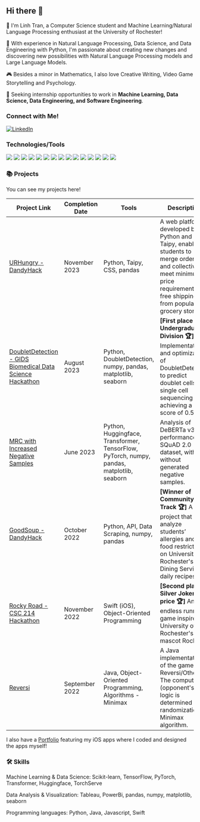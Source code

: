 ## Hi there 👋

🐳 I'm Linh Tran, a Computer Science student and Machine Learning/Natural Language Processing enthusiast at the University of Rochester! 

🔭 With experience in Natural Language Processing, Data Science, and Data Engineering with Python, I'm passionate about creating new changes and discovering new possibilities with Natural Language Processing models and Large Language Models. 

🎮 Besides a minor in Mathematics, I also love Creative Writing, Video Game Storytelling and Psychology. 

🌱 Seeking internship opportunities to work in **Machine Learning, Data Science, Data Engineering, and Software Engineering**.

### Connect with Me!

[![LinkedIn](https://img.shields.io/badge/LinkedIn-blue?style=for-the-badge&logo=linkedin&logoColor=white)](https://www.linkedin.com/in/linh-ph-tran)

### Technologies/Tools

![](https://img.shields.io/badge/Code-Python-informational?style=flat&logo=python&logoColor=white&color=2bbc8a) ![](https://img.shields.io/badge/Code-Java-informational?style=flat&logo=java&logoColor=white&color=2bbc8a) ![](https://img.shields.io/badge/Code-SQL-informational?style=flat&logo=mysql&logoColor=white&color=2bbc8a)  ![](https://img.shields.io/badge/Code-C%2FC%2B%2B-informational?style=flat&logo=c&logoColor=white&color=2bbc8a)  ![](https://img.shields.io/badge/Code-Bash-informational?style=flat&logo=gnubash&logoColor=white&color=2bbc8a)  ![](https://img.shields.io/badge/Code-HTML-informational?style=flat&logo=html5&logoColor=white&color=2bbc8a)  ![](https://img.shields.io/badge/Code-CSS-informational?style=flat&logo=css3&logoColor=white&color=2bbc8a)
![](https://img.shields.io/badge/Tool-PyTorch-informational?style=flat&logo=pytorch&logoColor=white&color=2bbc8a)  ![](https://img.shields.io/badge/Tool-PyTorch_Lightning-informational?style=flat&logo=pytorch&logoColor=white&color=2bbc8a)  ![](https://img.shields.io/badge/Tool-Transformers-informational?style=flat&logo=python&logoColor=white&color=2bbc8a)  ![](https://img.shields.io/badge/Tool-Jupyter_Notebook-informational?style=flat&logo=jupyter&logoColor=white&color=2bbc8a)  ![](https://img.shields.io/badge/Tool-Wandb-informational?style=flat&logo=wandb&logoColor=white&color=2bbc8a)  ![](https://img.shields.io/badge/Tool-Linux%2FUnix-informational?style=flat&logo=linux&logoColor=white&color=2bbc8a)  ![](https://img.shields.io/badge/Tool-Git-informational?style=flat&logo=git&logoColor=white&color=2bbc8a)  ![](https://img.shields.io/badge/Editor-VS_Code-informational?style=flat&logo=visualstudiocode&logoColor=white&color=2bbc8a)

### 📚 Projects

You can see my projects here! 

| Project Link | Completion Date | Tools | Description |
| --- | --- | --- | --- |
| [URHungry - DandyHack](https://github.com/javac0f/URHungry/) | November 2023 | Python, Taipy, CSS, pandas | A web platform developed by Python and Taipy, enabling students to merge orders and collectively meet minimum price requirements for free shipping from popular grocery stores. |
| [DoubletDetection - GIDS Biomedical Data Science Hackathon](https://github.com/lnhtrn/Hackathon-Summer-2023) | August 2023 | Python, DoubletDetection, numpy, pandas, matplotlib, seaborn | **\[First place Undergraduate Division 🏆\]** Implementation and optimization of DoubletDetection to predict doublet cells in single cell sequencing data, achieving a MCC score of 0.556. |
| [MRC with Increased Negative Samples](https://github.com/lnhtrn/SQuAD-DeBERTa-negative-samples) | June 2023 | Python, Huggingface, Transformer, TensorFlow, PyTorch, numpy, pandas, matplotlib, seaborn | Analysis of DeBERTa v3's performance on SQuAD 2.0 dataset, with and without generated negative samples. |
| [GoodSoup - DandyHack](https://devpost.com/software/goodsoup) | October 2022 | Python, API, Data Scraping, numpy, pandas | **\[Winner of Community Track 🏆\]** A project that analyze students’ allergies and food restrictions on University of Rochester's Dining Service’s daily recipes. |
| [Rocky Road - CSC 214 Hackathon](https://github.com/lnhtrn/Rocky-Road) | November 2022 | Swift (iOS), Object-Oriented Programming | **\[Second place - Silver Joker price 🏆\]** An endless running game inspired by University of Rochester's mascot Rocky. |
| [Reversi](https://github.com/lnhtrn/Reversi) | September 2022 | Java, Object-Oriented Programming, Algorithms - Minimax | A Java implementation of the game Reversi/Othello. The computer's (opponent's) logic is determined by randomization or Minimax algorithm. | 

I also have a [Portfolio](https://github.com/lnhtrn/lnhtrn/blob/main/lnhtrn_app_portfolio.pdf) featuring my iOS apps where I coded and designed the apps myself! 

### 🛠️ Skills

Machine Learning & Data Science: Scikit-learn, TensorFlow, PyTorch, Transformer, Huggingface, TorchServe

Data Analysis & Visualization: Tableau, PowerBi, pandas, numpy, matplotlib, seaborn

Programming languages: Python, Java, Javascript, Swift


<!--
**lnhtrn/lnhtrn** is a ✨ _special_ ✨ repository because its `README.md` (this file) appears on your GitHub profile.

Here are some ideas to get you started:

- 🔭 I’m currently working on ...
- 🌱 I’m currently learning ...
- 👯 I’m looking to collaborate on ...
- 🤔 I’m looking for help with ...
- 💬 Ask me about ...
- 📫 How to reach me: ...
- 😄 Pronouns: ...
- ⚡ Fun fact: ...
-->

